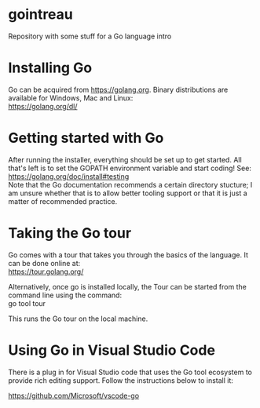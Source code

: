 # gointreau
Repository with some stuff for a Go language intro

# Installing Go
Go can be acquired from https://golang.org. Binary distributions
are available for Windows, Mac and Linux:  
https://golang.org/dl/

# Getting started with Go
After running the installer, everything should be set up
to get started. All that's left is to set the GOPATH environment
variable and start coding! See:  
https://golang.org/doc/install#testing  
Note that the Go documentation recommends a certain directory stucture;
I am unsure whether that is to allow better tooling support or that it is
just a matter of recommended practice.

# Taking the Go tour
Go comes with a tour that takes you through the basics of the language.
It can be done online at:  
https://tour.golang.org/

Alternatively, once go is installed locally, the Tour can be started
from the command line using the command:  
go tool tour

This runs the Go tour on the local machine.

# Using Go in Visual Studio Code
There is a plug in for Visual Studio code that uses the Go tool ecosystem
to provide rich editing support. Follow the instructions below to install it:

https://github.com/Microsoft/vscode-go

